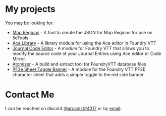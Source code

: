 # My projects

You may be looking for:
* [Map Regions](https://arcanistzed.github.io/map-regions/) - A tool to create the JSON for Map Regions for use on 5eTools.
* [Ace Library](https://foundryvtt.com/packages/acelib) - A library module for using the Ace editor in Foundry VTT
* [Journal Code Editor](https://foundryvtt.com/packages/jce) - A module for Foundry VTT that allows you to modify the source code of your Journal Entries using Ace editor or Code Mirror.
* [Atomizer](https://www.npmjs.com/package/foundry-atomizer) - A build and extract tool for FoundryVTT database files
* [PF2e Sheet Toggle Banner](https://foundryvtt.com/packages/toggle-banner) - A module for the Foundry VTT PF2E character sheet that adds a simple toggle to the red side banner

# Contact Me

I can be reached on discord [@arcanist#4317](https://discord.com/users/455117777745870860) or by [email](mailto:arcanistzed@gmail.com?subject=NAME%20module%20for%20Foundry%20VTT).

